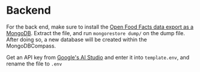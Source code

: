 # Backend
For the back end, make sure to install the [Open Food Facts data export as a MongoDB](https://world.openfoodfacts.org/data). Extract the file, and run `mongorestore dump/` on the dump file. After doing so, a new database will be created within the MongoDBCompass.

Get an API key from [Google's AI Studio](https://aistudio.google.com/app/apikey) and enter it into `template.env`, and rename the file to `.env`